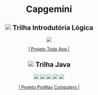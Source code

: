<h1 align="center">Capgemini</h1>

<h2 align="center"><img width="20px" src="https://user-images.githubusercontent.com/108686840/204971372-f952fe3a-b44e-4282-aaca-20c635175f2f.png"> Trilha Introdutória Lógica</h2>
<p align="center"><img src="https://img.shields.io/badge/Java-0D1117?style=for-the-badge&logo=java&logoColor=CC6699"></p>
<p align="center"><a href="https://github.com/christianebs/capgemini/tree/master/trilha-introdutoria-logica">| Projeto Todo App |</a></p>

<h2 align="center"><img width="20px" src="https://user-images.githubusercontent.com/108686840/204971372-f952fe3a-b44e-4282-aaca-20c635175f2f.png"> Trilha Java</h2>
<p align="center">
<img src="https://img.shields.io/badge/HTML5-0D1117?style=for-the-badge&logo=html5&logoColor=CC6699">
<img src="https://img.shields.io/badge/CSS3-0D1117?style=for-the-badge&logo=css3&logoColor=CC6699">
<img src="https://img.shields.io/badge/JavaScript-0D1117?style=for-the-badge&logo=javascript&logoColor=CC6699">
<img src="https://img.shields.io/badge/jQuery-0D1117?style=for-the-badge&logo=jquery&logoColor=CC6699">
<img src="https://img.shields.io/badge/Angular-0D1117?style=for-the-badge&logo=angular&logoColor=CC6699">
</p>
<p align="center"><a href="https://github.com/christianebs/capgemini/tree/master/trilha-java/Angular/proway-computers">| Projeto ProWay Computers |</a></p>